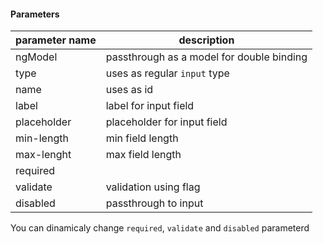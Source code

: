 #### Parameters 

| parameter name   | description                                 |
| ---------------- | ------------------------------------------- |
| ngModel          | passthrough as a model for double binding   |
| type             | uses as regular `input` type                |
| name             | uses as id                                  |
| label            | label for input field                       |
| placeholder      | placeholder for input field                 |
| min-length       | min field length                            |
| max-lenght       | max field length                            |
| required         |                                             |
| validate         | validation using flag                       |
| disabled         | passthrough to input                        |


You can dinamicaly change `required`, `validate` and `disabled` parameterd
